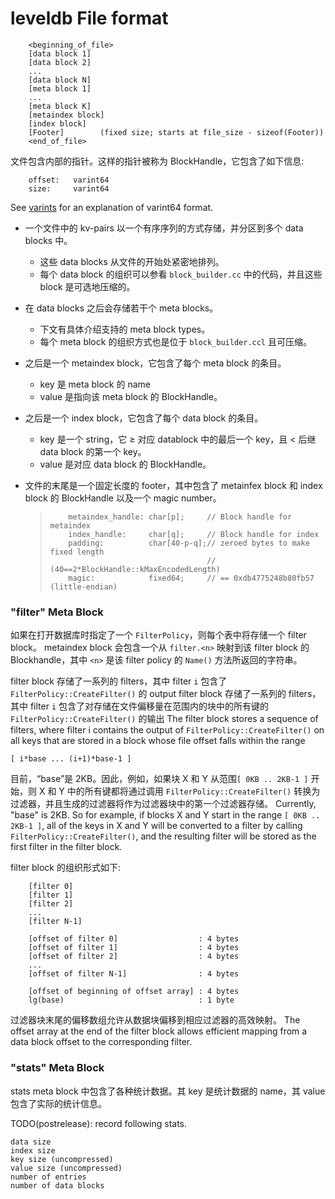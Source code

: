 leveldb File format
===================
```
    <beginning_of_file>
    [data block 1]
    [data block 2]
    ...
    [data block N]
    [meta block 1]
    ...
    [meta block K]
    [metaindex block]
    [index block]
    [Footer]        (fixed size; starts at file_size - sizeof(Footer))
    <end_of_file>
```

文件包含内部的指针。这样的指针被称为 BlockHandle，它包含了如下信息:
```
    offset:   varint64
    size:     varint64
```

See [varints](https://developers.google.com/protocol-buffers/docs/encoding#varints)
for an explanation of varint64 format.

- 一个文件中的 kv-pairs 以一个有序序列的方式存储，并分区到多个 data blocks 中。
  - 这些 data blocks 从文件的开始处紧密地排列。
  - 每个 data block 的组织可以参看 `block_builder.cc` 中的代码，并且这些 block 是可选地压缩的。

- 在 data blocks 之后会存储若干个 meta blocks。
  - 下文有具体介绍支持的 meta block types。
  - 每个 meta block 的组织方式也是位于 `block_builder.ccl` 且可压缩。

- 之后是一个 metaindex block，它包含了每个 meta block 的条目。
  - key 是 meta block 的 name
  - value 是指向该 meta block 的 BlockHandle。

- 之后是一个 index block，它包含了每个 data block 的条目。
  - key 是一个 string，它 $\geq$ 对应 datablock 中的最后一个 key，且 $<$ 后继 data block 的第一个 key。
  - value 是对应 data block 的 BlockHandle。

- 文件的末尾是一个固定长度的 footer，其中包含了 metainfex block 和 index block 的 BlockHandle 以及一个 magic number。
    > ```
    >     metaindex_handle: char[p];     // Block handle for metaindex
    >     index_handle:     char[q];     // Block handle for index
    >     padding:          char[40-p-q];// zeroed bytes to make fixed length
    >                                    // (40==2*BlockHandle::kMaxEncodedLength)
    >     magic:            fixed64;     // == 0xdb4775248b80fb57 (little-endian)
    > ```

### "filter" Meta Block
如果在打开数据库时指定了一个 `FilterPolicy`，则每个表中将存储一个 filter block。
metaindex block 会包含一个从 `filter.<n>` 映射到该 filter block 的 Blockhandle，其中 `<n>` 是该 filter policy 的 `Name()` 方法所返回的字符串。

filter block 存储了一系列的 filters，其中 filter `i` 包含了 `FilterPolicy::CreateFilter()` 的 output
filter block 存储了一系列的 filters，其中 filter `i` 包含了对存储在文件偏移量在范围内的块中的所有键的 `FilterPolicy::CreateFilter()` 的输出
The filter block stores a sequence of filters, where filter i contains
the output of `FilterPolicy::CreateFilter()` on all keys that are stored
in a block whose file offset falls within the range

    [ i*base ... (i+1)*base-1 ]

目前，“base”是 2KB。因此，例如，如果块 X 和 Y 从范围`[ 0KB .. 2KB-1 ]` 开始，则 X 和 Y 中的所有键都将通过调用 `FilterPolicy::CreateFilter()` 转换为过滤器，并且生成的过滤器将作为过滤器块中的第一个过滤器存储。
Currently, "base" is 2KB.  So for example, if blocks X and Y start in
the range `[ 0KB .. 2KB-1 ]`, all of the keys in X and Y will be
converted to a filter by calling `FilterPolicy::CreateFilter()`, and the
resulting filter will be stored as the first filter in the filter
block.

filter block 的组织形式如下:
```
    [filter 0]
    [filter 1]
    [filter 2]
    ...
    [filter N-1]

    [offset of filter 0]                  : 4 bytes
    [offset of filter 1]                  : 4 bytes
    [offset of filter 2]                  : 4 bytes
    ...
    [offset of filter N-1]                : 4 bytes

    [offset of beginning of offset array] : 4 bytes
    lg(base)                              : 1 byte
```

过滤器块末尾的偏移数组允许从数据块偏移到相应过滤器的高效映射。
The offset array at the end of the filter block allows efficient
mapping from a data block offset to the corresponding filter.

### "stats" Meta Block
stats meta block 中包含了各种统计数据。其 key 是统计数据的 name，其 value 包含了实际的统计信息。

TODO(postrelease): record following stats.

    data size
    index size
    key size (uncompressed)
    value size (uncompressed)
    number of entries
    number of data blocks
